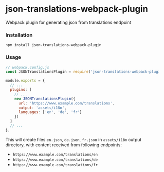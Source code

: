 # json-translations-webpack-plugin
Webpack plugin for generating json from translations endpoint

### Installation

```shell
npm install json-translations-webpack-plugin
```

### Usage

```js
// webpack.config.js
const JSONTranslationsPlugin = require('json-translations-webpack-plugin');

module.exports = {
  // ...
  plugins: [
    // ...
    new JSONTranslationsPlugin({
      url: 'https://www.example.com/translations',
      output: 'assets/i18n',
      languages: ['en', 'de', 'fr']
    })
  ]
  // ...
};
```

This will create files `en.json`, `de.json`, `fr.json` in `assets/i18n` output directory, with content received from following endpoints: 

* `https://www.example.com/translations/en`
* `https://www.example.com/translations/de`
* `https://www.example.com/translations/fr`

